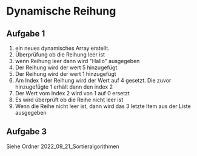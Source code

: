 # Dynamische Reihung

## Aufgabe 1

1. ein neues dynamisches Array erstellt. 
2. Überprüfung ob die Reihung leer ist
3. wenn Reihung leer dann wird "Hallo" ausgegeben
4. Der Reihung wird der wert 5 hinzugefügt
5. Der Reihung wird der wert 1 hinzugefügt
6. Am Index 1 der Reihung wird der Wert auf 4 gesetzt. Die zuvor hinzugefügte 1 erhält dann den index 2
7. Der Wert vom Index 2 wird von 1 auf 0 ersetzt
8. Es wird überprüft ob die Reihe nicht leer ist
9. Wenn die Reihe nicht leer ist, dann wird das 3 letzte Item aus der Liste ausgegeben

## Aufgabe 3

Siehe Ordner 2022_09_21_Sortieralgorithmen


